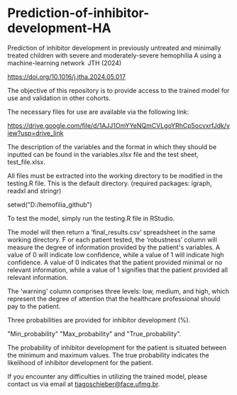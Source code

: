# Prediction-of-inhibitor-development-HA
Prediction of inhibitor development in previously untreated and minimally treated children with severe and moderately-severe hemophilia A using a machine-learning network  JTH (2024)

https://doi.org/10.1016/j.jtha.2024.05.017

The objective of this repository is to provide access to the trained model for use and validation in other cohorts.

The necessary files for use are available via the following link:

https://drive.google.com/file/d/1AJJ1OmYYeNQmCVLgoYRhCp5ocvxrfJdk/view?usp=drive_link

The description of the variables and the format in which they should be inputted can be found in the variables.xlsx file and the test sheet, test_file.xlsx.

All files must be extracted into the working directory to be modified in the testing.R file. This is the default directory. (required packages: igraph, readxl and stringr)

setwd("D:/hemofilia_github")

To test the model, simply run the testing.R file in RStudio. 

The model will then return a ‘final_results.csv’ spreadsheet in the same working directory.
F
or each patient tested, the ‘robustness’ column will measure the degree of information provided by the patient's variables. A value of 0 will indicate low confidence, while a value of 1 will indicate high confidence. A value of 0 indicates that the patient provided minimal or no relevant information, while a value of 1 signifies that the patient provided all relevant information.

The 'warning' column comprises three levels: low, medium, and high, which represent the degree of attention that the healthcare professional should pay to the patient.

Three probabilities are provided for inhibitor development (%).

"Min_probability" "Max_probability" and "True_probability".

The probability of inhibitor development for the patient is situated between the minimum and maximum values. The true probability indicates the likelihood of inhibitor development for the patient.

If you encounter any difficulties in utilizing the trained model, please contact us via email at tiagoschieber@face.ufmg.br.

